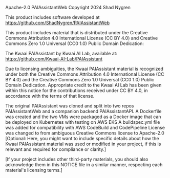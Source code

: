 Apache-2.0 PAIAssistantWeb
Copyright 2024 Shad Nygren

This product includes software developed at https://github.com/ShadNygren/PAIAssistantWeb

This product includes material that is distributed under the Creative Commons Attribution 4.0 International License (CC BY 4.0) and Creative Commons Zero 1.0 Universal (CC0 1.0) Public Domain Dedication:

The Kwaai PAIAssistant by Kwaai AI Lab, available at:
https://github.com/Kwaai-AI-Lab/PAIAssistant

Due to licensing ambiguities, the Kwaai PAIAssistant material is recognized under both the Creative Commons Attribution 4.0 International License (CC BY 4.0) and the Creative Commons Zero 1.0 Universal (CC0 1.0) Public Domain Dedication.
Appropriate credit to the Kwaai AI Lab has been given within this notice for the contributions received under CC BY 4.0, in accordance with the terms of that license.

The original PAIAssistant was cloned and split into two repos PAIAssistantWeb and a companion backend PAIAssistantAPI.
A Dockerfile was created and the two VMs were packaged as a Docker image that can be deployed on Kubernetes with testing on AWS EKS
A buildspec.yml file was added for compatibility with AWS CodeBuild and CodePipeline
License was changed to from ambiguous Creative Commons license to Apache-2.0
[Optional: Here, you might want to include specific details about how the Kwaai PAIAssistant material was used or modified in your project, if this is relevant and required for compliance or clarity.]

[If your project includes other third-party materials, you should also acknowledge them in this NOTICE file in a similar manner, respecting each material's licensing terms.]
